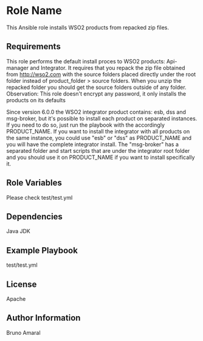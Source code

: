 Role Name
=========

This Ansible role installs WSO2 products from repacked zip files.

Requirements
------------
This role performs the default install proces to WSO2 products: Api-manager and Integrator.
It requires that you repack the zip file obtained from http://wso2.com with the source folders placed directly under the root folder instead of product_folder > source folders. When you unzip the repacked folder you should get the source folders outside of any folder. Observation: This role doesn't encrypt any password, it only installs the products on its defaults   

Since version 6.0.0 the WSO2 integrator product contains:
esb, dss and msg-broker, but it's possible to install each product
on separated instances. If you need to do so, just run the playbook
with the accordingly PRODUCT_NAME. If you want to install the
integrator with all products on the same instance, you could use "esb" or "dss"
as PRODUCT_NAME and you will have the complete integrator install. The "msg-broker"
has a separated folder and start scripts that are under the integrator root folder
and you should use it on PRODUCT_NAME if you want to install specifically it.

Role Variables
--------------
Please check test/test.yml

Dependencies
------------
Java JDK

Example Playbook
----------------
test/test.yml

License
-------

Apache

Author Information
------------------

Bruno Amaral
